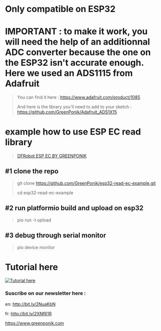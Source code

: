 # Only compatible on ESP32
# IMPORTANT : to make it work, you will need the help of an additionnal ADC converter because the one on the ESP32 isn't accurate enough. Here we used an ADS1115 from Adafruit
>You can find it here : https://www.adafruit.com/product/1085
>
>And here is the library you'll need to add to your sketch : https://github.com/GreenPonik/Adafruit_ADS1X15  

# example how to use ESP EC read library
>[DFRobot ESP EC BY GREENPONIK](https://github.com/GreenPonik/DFRobot_ESP_EC_BY_GREENPONIK)

## #1 clone the repo
> git clone https://github.com/GreenPonik/esp32-read-ec-example.git
> 
> cd esp32-read-ec-example

## #2 run platformio build and upload on esp32
> pio run -t upload

## #3 debug through serial monitor
> pio device monitor

# Tutorial here
[![Tutorial here](http://img.youtube.com/vi/n1EBzMDPI74/0.jpg)](https://www.youtube.com/watch?v=n1EBzMDPI74 "EC Meter with ESP32 and DFRobot EC module (DFR0300)")

### Suscribe on our newsletter here : 
en: http://bit.ly/2NuaKbN

fr: http://bit.ly/2XNf61R

https://www.greenponik.com